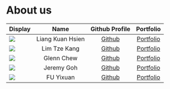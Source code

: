 # About us

Display |       Name       | Github Profile | Portfolio 
--------|:----------------:|:--------------:|:---------:
![](https://via.placeholder.com/100.png?text=Photo) | Liang Kuan Hsien | [Github](https://github.com/KuanHsienn) | [Portfolio](team/kuanhsienn.md)
![](https://wallpapers-clan.com/wp-content/uploads/2023/11/star-wars-bb-8-aesthetic-desktop-wallpaper-cover.jpg) | Lim Tze Kang | [Github](https://github.com/LTK-1606) | [Portfolio](team/ltk-1606.md)
![](https://via.placeholder.com/100.png?text=Photo) | Glenn Chew | [Github](https://github.com/glenn-chew) | [Portfolio](team/johndoe.md)
![](https://via.placeholder.com/100.png?text=Photo) | Jeremy Goh | [Github](https://github.com/jemehgoh) | [Portfolio](team/jemehgoh.md)
![](https://via.placeholder.com/100.png?text=Photo) | FU Yixuan | [Github](https://github.com/MatchaRRR) | [Portfolio](team/matcharrr)
